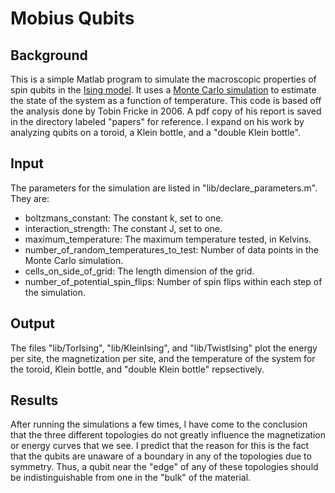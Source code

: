 Mobius Qubits
=============


Background
----------
This is a simple Matlab program to simulate the macroscopic properties of spin qubits in the [Ising model]("http://en.wikipedia.org/wiki/Ising_model").  It uses a [Monte Carlo simulation]("http://en.wikipedia.org/wiki/Monte_Carlo_method") to estimate the state of the system as a function of temperature.  This code is based off the analysis done by Tobin Fricke in 2006.  A pdf copy of his report is saved in the directory labeled "papers" for reference.  I expand on his work by analyzing qubits on a toroid, a Klein bottle, and a "double Klein bottle".  


Input
-----
The parameters for the simulation are listed in "lib/declare_parameters.m".  They are:

* boltzmans\_constant: The constant k, set to one.
* interaction\_strength: The constant J, set to one.
* maximum\_temperature: The maximum temperature tested, in Kelvins.
* number\_of\_random\_temperatures\_to\_test: Number of data points in the Monte Carlo simulation.
* cells\_on\_side\_of\_grid: The length dimension of the grid.
* number\_of\_potential\_spin\_flips: Number of spin flips within each step of the simulation.


Output
------
The files "lib/TorIsing", "lib/KleinIsing", and "lib/TwistIsing" plot the energy per site, the magnetization per site, and the temperature of the system for the toroid, Klein bottle, and "double Klein bottle" repsectively.


Results
-------
After running the simulations a few times, I have come to the conclusion that the three different topologies do not greatly influence the magnetization or energy curves that we see.  I predict that the reason for this is the fact that the qubits are unaware of a boundary in any of the topologies due to symmetry.  Thus, a qubit near the "edge" of any of these topologies should be indistinguishable from one in the "bulk" of the material.
